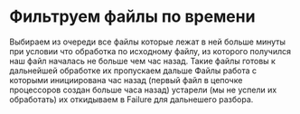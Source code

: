 # Фильтруем файлы по времени
Выбираем из очереди все файлы которые лежат в ней больше минуты при условии что обработка по исходному файлу,
из которого получился наш файл началась не больше чем час назад. Такие файлы готовы к дальнейшей обработке их пропускаем дальше
Файлы работа с которыми инициирована час назад (первый файл в цепочке процессоров создан больше часа назад) 
устарели (мы не успели их обработать) их откидываем в Failure для дальнешего разбора.

